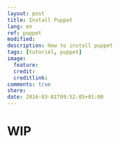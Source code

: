 ```yaml
---
layout: post
title: Install Puppet
lang: en
ref: puppet
modified:
description: How to install puppet
tags: [tutoriel, puppet]
image:
  feature:
  credit:
  creditlink:
comments: true
share:
date: 2016-03-01T09:52:05+01:00
---
```


# WIP

